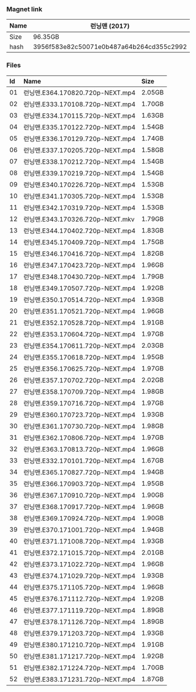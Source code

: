 ### Magnet link

| Name | 런닝맨 (2017)                             |
| ---- | ---------------------------------------- |
| Size | 96.35GB                                  |
| hash | 3956f583e82c50071e0b487a64b264cd355c2992 |



### Files
| Id | Name | Size |
| :--- | :------------------------------------------------------- | :----- |
|01 | 런닝맨.E364.170820.720p-NEXT.mp4| 2.05GB|
|02 | 런닝맨.E333.170108.720p-NEXT.mp4| 1.70GB|
|03 | 런닝맨.E334.170115.720p-NEXT.mp4| 1.63GB|
|04 | 런닝맨.E335.170122.720p-NEXT.mp4| 1.54GB|
|05 | 런닝맨.E336.170129.720p-NEXT.mp4| 1.74GB|
|06 | 런닝맨.E337.170205.720p-NEXT.mp4| 1.58GB|
|07 | 런닝맨.E338.170212.720p-NEXT.mp4| 1.54GB|
|08 | 런닝맨.E339.170219.720p-NEXT.mp4| 1.54GB|
|09 | 런닝맨.E340.170226.720p-NEXT.mp4| 1.53GB|
|10 | 런닝맨.E341.170305.720p-NEXT.mp4| 1.53GB|
|11 | 런닝맨.E342.170319.720p-NEXT.mp4| 1.53GB|
|12 | 런닝맨.E343.170326.720p-NEXT.mkv| 1.79GB|
|13 | 런닝맨.E344.170402.720p-NEXT.mp4| 1.83GB|
|14 | 런닝맨.E345.170409.720p-NEXT.mp4| 1.75GB|
|15 | 런닝맨.E346.170416.720p-NEXT.mp4| 1.82GB|
|16 | 런닝맨.E347.170423.720p-NEXT.mp4| 1.96GB|
|17 | 런닝맨.E348.170430.720p-NEXT.mp4| 1.79GB|
|18 | 런닝맨.E349.170507.720p-NEXT.mp4| 1.92GB|
|19 | 런닝맨.E350.170514.720p-NEXT.mp4| 1.93GB|
|20 | 런닝맨.E351.170521.720p-NEXT.mp4| 1.96GB|
|21 | 런닝맨.E352.170528.720p-NEXT.mp4| 1.91GB|
|22 | 런닝맨.E353.170604.720p-NEXT.mp4| 1.97GB|
|23 | 런닝맨.E354.170611.720p-NEXT.mp4| 2.03GB|
|24 | 런닝맨.E355.170618.720p-NEXT.mp4| 1.95GB|
|25 | 런닝맨.E356.170625.720p-NEXT.mp4| 1.97GB|
|26 | 런닝맨.E357.170702.720p-NEXT.mp4| 2.02GB|
|27 | 런닝맨.E358.170709.720p-NEXT.mp4| 1.98GB|
|28 | 런닝맨.E359.170716.720p-NEXT.mp4| 1.97GB|
|29 | 런닝맨.E360.170723.720p-NEXT.mp4| 1.93GB|
|30 | 런닝맨.E361.170730.720p-NEXT.mp4| 1.98GB|
|31 | 런닝맨.E362.170806.720p-NEXT.mp4| 1.97GB|
|32 | 런닝맨.E363.170813.720p-NEXT.mp4| 1.96GB|
|33 | 런닝맨.E332.170101.720p-NEXT.mp4| 1.67GB|
|34 | 런닝맨.E365.170827.720p-NEXT.mp4| 1.94GB|
|35 | 런닝맨.E366.170903.720p-NEXT.mp4| 1.95GB|
|36 | 런닝맨.E367.170910.720p-NEXT.mp4| 1.90GB|
|37 | 런닝맨.E368.170917.720p-NEXT.mp4| 1.96GB|
|38 | 런닝맨.E369.170924.720p-NEXT.mp4| 1.90GB|
|39 | 런닝맨.E370.171001.720p-NEXT.mp4| 1.94GB|
|40 | 런닝맨.E371.171008.720p-NEXT.mp4| 1.93GB|
|41 | 런닝맨.E372.171015.720p-NEXT.mp4| 2.01GB|
|42 | 런닝맨.E373.171022.720p-NEXT.mp4| 1.96GB|
|43 | 런닝맨.E374.171029.720p-NEXT.mp4| 1.93GB|
|44 | 런닝맨.E375.171105.720p-NEXT.mp4| 1.96GB|
|45 | 런닝맨.E376.171112.720p-NEXT.mp4| 1.92GB|
|46 | 런닝맨.E377.171119.720p-NEXT.mp4| 1.89GB|
|47 | 런닝맨.E378.171126.720p-NEXT.mp4| 1.89GB|
|48 | 런닝맨.E379.171203.720p-NEXT.mp4| 1.93GB|
|49 | 런닝맨.E380.171210.720p-NEXT.mp4| 1.91GB|
|50 | 런닝맨.E381.171217.720p-NEXT.mp4| 1.92GB|
|51 | 런닝맨.E382.171224.720p-NEXT.mp4| 1.70GB|
|52 | 런닝맨.E383.171231.720p-NEXT.mp4| 1.87GB|





